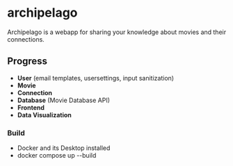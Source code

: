 # archipelago

Archipelago is a webapp for sharing your knowledge about movies and their connections.

## Progress

- **User** (email templates, usersettings, input sanitization) 
- **Movie**
- **Connection**
- **Database** (Movie Database API)
- **Frontend**
- **Data Visualization**

### Build
- Docker and its Desktop installed
- docker compose up --build
